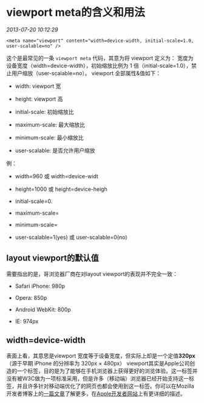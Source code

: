 # viewport meta的含义和用法
*2013-07-20 10:12:29*


    <meta name="viewport" content="width=device-width, initial-scale=1.0, user-scalable=no" />

这个是最常见的一条 `viewport meta` 代码，其意为将 viewport 定义为： 宽度为设备宽度（width=device-width），初始缩放比例为 1 倍（initial-scale=1.0），禁止用户缩放（user-scalable=no）。 viewport 全部属性&amp;值如下：

*   width: viewport 宽

*   height: viewport 高

*   initial-scale: 初始缩放比

*   maximum-scale: 最大缩放比

*   minimum-scale: 最小缩放比

*   user-scalable: 是否允许用户缩放

例：

*   width=960 或 width=device-widt

*   height=1000 或 height=device-heigh

*   initial-scale=0.

*   maximum-scale=

*   minimum-scale=

*   user-scalable=1(yes) 或 user-scalable=0(no)

## layout viewport的默认值

需要指出的是，哥浏览器厂商在对layout viewport的表现并不完全一致：

*   Safari iPhone: 980p

*   Opera: 850p

*   Android WebKit: 800p

*   IE: 974px

## width=device-width

表面上看，其意思是viewport 宽度等于设备宽度，但实际上却是一个定值**320px**（源于早期 iPhone 的分辨率为 320px × 480px） viewport其实是Apple公司创造的一个标签，目的是为了能够在手机浏览器上获得更好的浏览体验。这一标签并没有被W3C做为一项标准采用，但是许多（移动端）浏览器已经开始支持这一标签，并且许多针对移动端优化了的网页也都会使用到这一标签。你可以在Mozilla开发者博客上的[一篇文章](https://developer.mozilla.org/en-US/docs/Mozilla/Mobile/Viewport_meta_tag "Using the viewport meta tag to control layout on mobile browsers")了解更多，在[Apple开发者网站](http://developer.apple.com/library/safari/#documentation/AppleApplications/Reference/SafariWebContent/UsingtheViewport/UsingtheViewport.html "Configuring the Viewport")上有更详细的描述。